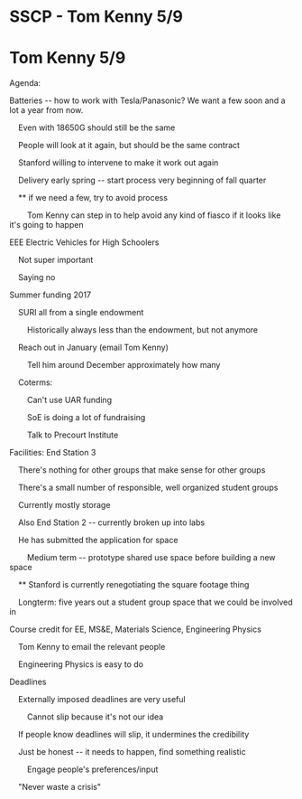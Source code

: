 # SSCP - Tom Kenny 5/9

# Tom Kenny 5/9

Agenda:

Batteries -- how to work with Tesla/Panasonic? We want a few soon and a lot a year from now.

    Even with 18650G should still be the same

    People will look at it again, but should be the same contract

    Stanford willing to intervene to make it work out again

    Delivery early spring -- start process very beginning of fall quarter

    ** if we need a few, try to avoid process

        Tom Kenny can step in to help avoid any kind of fiasco if it looks like it's going to happen

EEE Electric Vehicles for High Schoolers

    Not super important

    Saying no

Summer funding 2017

    SURI all from a single endowment

        Historically always less than the endowment, but not anymore

    Reach out in January (email Tom Kenny)

        Tell him around December approximately how many

    Coterms:

        Can't use UAR funding

        SoE is doing a lot of fundraising

        Talk to Precourt Institute

Facilities: End Station 3

    There's nothing for other groups that make sense for other groups

    There's a small number of responsible, well organized student groups

    Currently mostly storage

    Also End Station 2 -- currently broken up into labs

    He has submitted the application for space

        Medium term -- prototype shared use space before building a new space

    ** Stanford is currently renegotiating the square footage thing

    Longterm: five years out a student group space that we could be involved in

Course credit for EE, MS&E, Materials Science, Engineering Physics

    Tom Kenny to email the relevant people

    Engineering Physics is easy to do

Deadlines

    Externally imposed deadlines are very useful

        Cannot slip because it's not our idea

    If people know deadlines will slip, it undermines the credibility

    Just be honest -- it needs to happen, find something realistic

        Engage people's preferences/input

    "Never waste a crisis"


